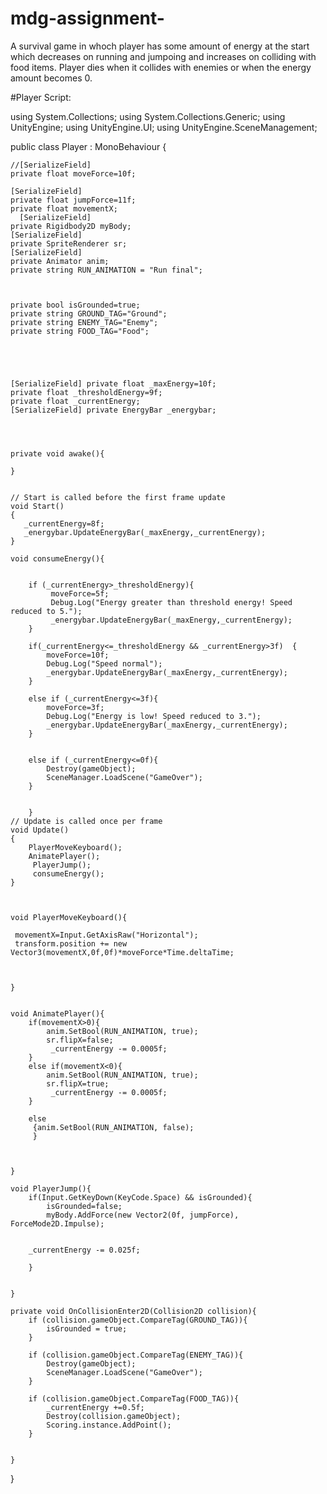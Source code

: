 # mdg-assignment-
A survival game in whoch player has some amount of energy at the start which decreases on running and jumpoing and increases on colliding with food items. Player dies when it collides with enemies or when the energy amount becomes 0.


#Player Script:

using System.Collections;
using System.Collections.Generic;
using UnityEngine;
using UnityEngine.UI;
using UnityEngine.SceneManagement;

public class Player : MonoBehaviour
{

    //[SerializeField]
    private float moveForce=10f;
    
    [SerializeField]
    private float jumpForce=11f;
    private float movementX;
      [SerializeField]
    private Rigidbody2D myBody;
    [SerializeField]
    private SpriteRenderer sr;
    [SerializeField]
    private Animator anim;
    private string RUN_ANIMATION = "Run final";
    


    private bool isGrounded=true;
    private string GROUND_TAG="Ground";
    private string ENEMY_TAG="Enemy";
    private string FOOD_TAG="Food";





    [SerializeField] private float _maxEnergy=10f;
    private float _thresholdEnergy=9f;
    private float _currentEnergy;
    [SerializeField] private EnergyBar _energybar;




    private void awake(){
    
    }


    // Start is called before the first frame update
    void Start()
    {
       _currentEnergy=8f;
       _energybar.UpdateEnergyBar(_maxEnergy,_currentEnergy); 
    }

    void consumeEnergy(){
        
     
        if (_currentEnergy>_thresholdEnergy){
             moveForce=5f;
             Debug.Log("Energy greater than threshold energy! Speed reduced to 5.");
             _energybar.UpdateEnergyBar(_maxEnergy,_currentEnergy);
        }

        if(_currentEnergy<=_thresholdEnergy && _currentEnergy>3f)  {
            moveForce=10f;
            Debug.Log("Speed normal");
            _energybar.UpdateEnergyBar(_maxEnergy,_currentEnergy);
        } 
        
        else if (_currentEnergy<=3f){
            moveForce=3f;
            Debug.Log("Energy is low! Speed reduced to 3.");
            _energybar.UpdateEnergyBar(_maxEnergy,_currentEnergy);
        }
           

        else if (_currentEnergy<=0f){
            Destroy(gameObject);
            SceneManager.LoadScene("GameOver");
        }
            
   
        }
    // Update is called once per frame
    void Update()
    {
        PlayerMoveKeyboard();
        AnimatePlayer();
         PlayerJump();
         consumeEnergy();
    }

   

    void PlayerMoveKeyboard(){

     movementX=Input.GetAxisRaw("Horizontal");
     transform.position += new Vector3(movementX,0f,0f)*moveForce*Time.deltaTime;
      
      
       
    }


    void AnimatePlayer(){
        if(movementX>0){
            anim.SetBool(RUN_ANIMATION, true);
            sr.flipX=false;
             _currentEnergy -= 0.0005f;
        }
        else if(movementX<0){
            anim.SetBool(RUN_ANIMATION, true);
            sr.flipX=true;
             _currentEnergy -= 0.0005f;
        }

        else
         {anim.SetBool(RUN_ANIMATION, false);
         }


    
    }

    void PlayerJump(){
        if(Input.GetKeyDown(KeyCode.Space) && isGrounded){
            isGrounded=false;
            myBody.AddForce(new Vector2(0f, jumpForce), ForceMode2D.Impulse);
          
            
        _currentEnergy -= 0.025f;
           
        }
        
        
    }

    private void OnCollisionEnter2D(Collision2D collision){
        if (collision.gameObject.CompareTag(GROUND_TAG)){
            isGrounded = true;
        }

        if (collision.gameObject.CompareTag(ENEMY_TAG)){
            Destroy(gameObject);
            SceneManager.LoadScene("GameOver");
        }

        if (collision.gameObject.CompareTag(FOOD_TAG)){
            _currentEnergy +=0.5f;
            Destroy(collision.gameObject);
            Scoring.instance.AddPoint();
        }


    }



}
